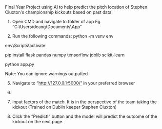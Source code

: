 Final Year Project using AI to help predict the pitch location of Stephen Cluxton's championship kickouts based on past data.

1. Open CMD and navigate to folder of app
Eg. “C:\Users\deang\Documents\App”

3. Run the following commands:
python -m venv env

env\Scripts\activate

pip install flask pandas numpy tensorflow joblib scikit-learn

python app.py

Note: You can ignore warnings outputted

5. Navigate to “http://127.0.0.1:5000/” in your preferred browser
6. 
7. Input factors of the match. It is in the perspective of the team taking the
kickout (Trained on Dublin keeper Stephen Cluxton)

9. Click the “Predict!” button and the model will predict the outcome of the
kickout on the next page.
